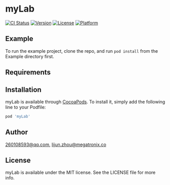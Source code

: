 # myLab

[![CI Status](https://img.shields.io/travis/260108593@qq.com/myLab.svg?style=flat)](https://travis-ci.org/260108593@qq.com/myLab)
[![Version](https://img.shields.io/cocoapods/v/myLab.svg?style=flat)](https://cocoapods.org/pods/myLab)
[![License](https://img.shields.io/cocoapods/l/myLab.svg?style=flat)](https://cocoapods.org/pods/myLab)
[![Platform](https://img.shields.io/cocoapods/p/myLab.svg?style=flat)](https://cocoapods.org/pods/myLab)

## Example

To run the example project, clone the repo, and run `pod install` from the Example directory first.

## Requirements

## Installation

myLab is available through [CocoaPods](https://cocoapods.org). To install
it, simply add the following line to your Podfile:

```ruby
pod 'myLab'
```

## Author

260108593@qq.com, lijun.zhou@megatronix.co

## License

myLab is available under the MIT license. See the LICENSE file for more info.
